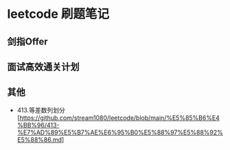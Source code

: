 # leetcode 刷题笔记


## 剑指Offer



## 面试高效通关计划


## 其他
- 413.等差数列划分[https://github.com/stream1080/leetcode/blob/main/%E5%85%B6%E4%BB%96/413-%E7%AD%89%E5%B7%AE%E6%95%B0%E5%88%97%E5%88%92%E5%88%86.md]


